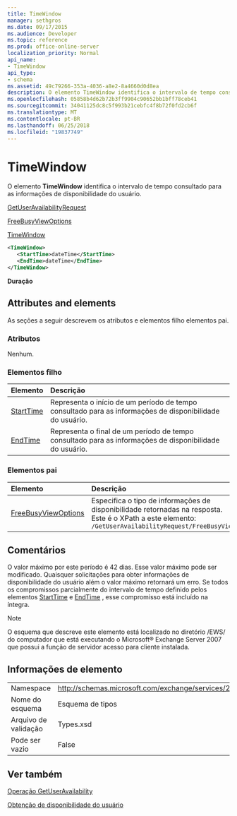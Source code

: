```yaml
---
title: TimeWindow
manager: sethgros
ms.date: 09/17/2015
ms.audience: Developer
ms.topic: reference
ms.prod: office-online-server
localization_priority: Normal
api_name:
- TimeWindow
api_type:
- schema
ms.assetid: 49c79266-353a-4036-a8e2-8a4660d0d8ea
description: O elemento TimeWindow identifica o intervalo de tempo consultado para as informações de disponibilidade do usuário.
ms.openlocfilehash: 05858b4d62b72b3ff9904c90652bb1bff78ceb41
ms.sourcegitcommit: 34041125dc8c5f993b21cebfc4f8b72f0fd2cb6f
ms.translationtype: MT
ms.contentlocale: pt-BR
ms.lasthandoff: 06/25/2018
ms.locfileid: "19837749"
---
```

# <a name="timewindow"></a>TimeWindow

O elemento **TimeWindow** identifica o intervalo de tempo consultado para as informações de disponibilidade do usuário. 
  
[GetUserAvailabilityRequest](getuseravailabilityrequest.md)
  
[FreeBusyViewOptions](freebusyviewoptions.md)
  
[TimeWindow](timewindow.md)
  
```xml
<TimeWindow>
   <StartTime>dateTime</StartTime>
   <EndTime>dateTime</EndTime>
</TimeWindow>
```

 **Duração**
## <a name="attributes-and-elements"></a>Attributes and elements

As seções a seguir descrevem os atributos e elementos filho elementos pai.
  
### <a name="attributes"></a>Atributos

Nenhum.
  
### <a name="child-elements"></a>Elementos filho

|**Elemento**|**Descrição**|
|:-----|:-----|
|[StartTime](starttime.md) <br/> |Representa o início de um período de tempo consultado para as informações de disponibilidade do usuário.  <br/> |
|[EndTime](endtime.md) <br/> |Representa o final de um período de tempo consultado para as informações de disponibilidade do usuário.  <br/> |
   
### <a name="parent-elements"></a>Elementos pai

|**Elemento**|**Descrição**|
|:-----|:-----|
|[FreeBusyViewOptions](freebusyviewoptions.md) <br/> |Especifica o tipo de informações de disponibilidade retornadas na resposta.  <br/> Este é o XPath a este elemento:  <br/>  `/GetUserAvailabilityRequest/FreeBusyViewOptions` <br/> |
   
## <a name="remarks"></a>Comentários

O valor máximo por este período é 42 dias. Esse valor máximo pode ser modificado. Quaisquer solicitações para obter informações de disponibilidade do usuário além o valor máximo retornará um erro. Se todos os compromissos parcialmente do intervalo de tempo definido pelos elementos [StartTime](starttime.md) e [EndTime](endtime.md) , esse compromisso está incluído na íntegra. 
  
> [!NOTE]
> O esquema que descreve este elemento está localizado no diretório /EWS/ do computador que está executando o Microsoft® Exchange Server 2007 que possui a função de servidor acesso para cliente instalada. 
  
## <a name="element-information"></a>Informações de elemento

|||
|:-----|:-----|
|Namespace  <br/> |http://schemas.microsoft.com/exchange/services/2006/types  <br/> |
|Nome do esquema  <br/> |Esquema de tipos  <br/> |
|Arquivo de validação  <br/> |Types.xsd  <br/> |
|Pode ser vazio  <br/> |False  <br/> |
   
## <a name="see-also"></a>Ver também



[Operação GetUserAvailability](getuseravailability-operation.md)


[Obtenção de disponibilidade do usuário](http://msdn.microsoft.com/library/d4133fcb-9b0f-4e6b-aadf-a389da83516a%28Office.15%29.aspx)

